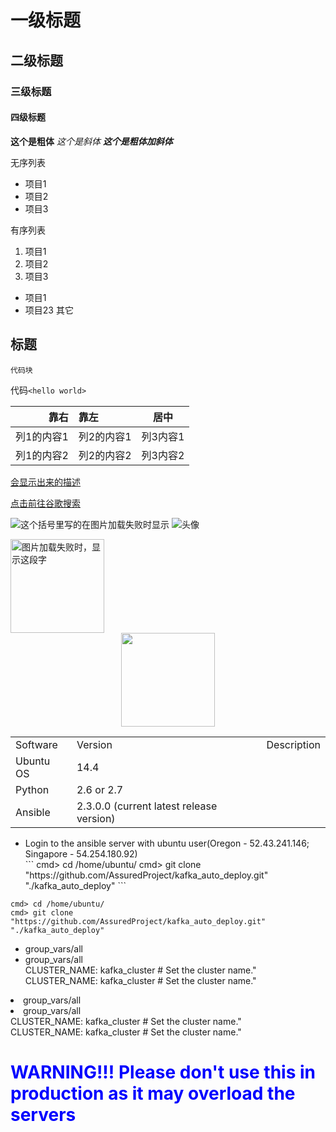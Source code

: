 # 一级标题
## 二级标题
### 三级标题
#### 四级标题

**这个是粗体**
*这个是斜体*
***这个是粗体加斜体***

无序列表

* 项目1
* 项目2
* 项目3

有序列表
1. 项目1
1. 项目2
1. 项目3


* 项目1  
* 项目23 
其它


标题
---

```
代码块
```

代码`<hello world>`

靠右|靠左|居中
---:|:---|---
列1的内容1|列2的内容1|列3内容1
列1的内容2|列2的内容2|列3内容2

[会显示出来的描述](跳转网址)

[点击前往谷歌搜索](https://www.google.com.hk/)

![这个括号里写的在图片加载失败时显示](图片网址)
![头像](https://github.com/HeTingwei/ReadmeLearn/blob/master/avatar1.jpg)

<img src="https://github.com/HeTingwei/ReadmeLearn/blob/master/avatar1.jpg" width="150" height="150" alt="图片加载失败时，显示这段字"/>

<div align=center><img width="150" height="150" src="https://github.com/HeTingwei/ReadmeLearn/blob/master/avatar1.jpg"/></div>

<table>
<tr>
<td>Software</td>
<td>Version</td>
<td>Description</td>
</tr>
<tr>
<td>Ubuntu OS</td>
<td>14.4</td>
<td></td>
</tr>
<tr>
<td>Python</td>
<td>2.6 or 2.7</td>
<td></td>
</tr>
<tr>
<td>Ansible</td>
<td>2.3.0.0 (current latest release version)</td>
<td></td>
</tr>
</table>

<ul>
<li>Login to the ansible server with ubuntu user(Oregon - 52.43.241.146; Singapore - 54.254.180.92)</li>
```
cmd> cd /home/ubuntu/
cmd> git clone "https://github.com/AssuredProject/kafka_auto_deploy.git" "./kafka_auto_deploy"
```
</ul>

```
cmd> cd /home/ubuntu/
cmd> git clone "https://github.com/AssuredProject/kafka_auto_deploy.git" "./kafka_auto_deploy"
```

<ul>
<li>group_vars/all</li>
<li>group_vars/all</li>
CLUSTER_NAME: kafka_cluster # Set the cluster name."</br>
CLUSTER_NAME: kafka_cluster # Set the cluster name."</br>
</ul>

<li>group_vars/all</li>
<li>group_vars/all</li>
CLUSTER_NAME: kafka_cluster # Set the cluster name."</br>
CLUSTER_NAME: kafka_cluster # Set the cluster name."</br>




<h1 style="color:blue">WARNING!!! Please don't use this in production as it may overload the servers</h1>


